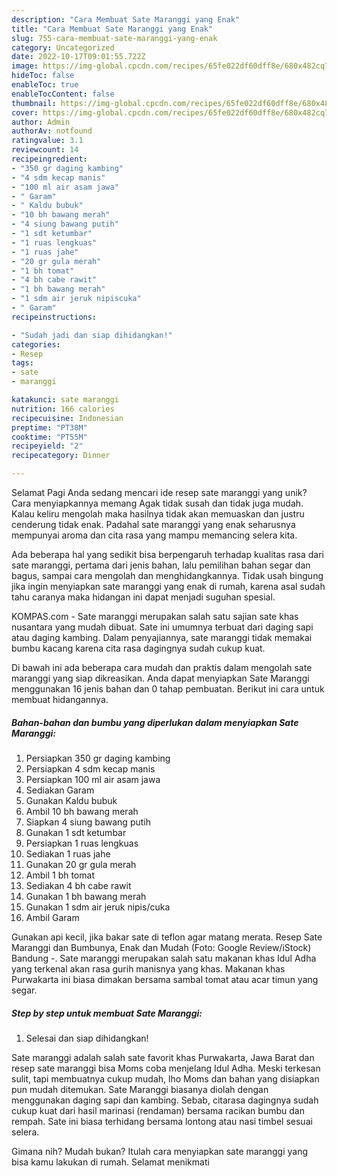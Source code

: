 ```yaml
---
description: "Cara Membuat Sate Maranggi yang Enak"
title: "Cara Membuat Sate Maranggi yang Enak"
slug: 755-cara-membuat-sate-maranggi-yang-enak
category: Uncategorized
date: 2022-10-17T09:01:55.722Z
image: https://img-global.cpcdn.com/recipes/65fe022df60dff8e/680x482cq70/sate-maranggi-foto-resep-utama.jpg
hideToc: false
enableToc: true
enableTocContent: false
thumbnail: https://img-global.cpcdn.com/recipes/65fe022df60dff8e/680x482cq70/sate-maranggi-foto-resep-utama.jpg
cover: https://img-global.cpcdn.com/recipes/65fe022df60dff8e/680x482cq70/sate-maranggi-foto-resep-utama.jpg
author: Admin
authorAv: notfound
ratingvalue: 3.1
reviewcount: 14
recipeingredient:
- "350 gr daging kambing"
- "4 sdm kecap manis"
- "100 ml air asam jawa"
- " Garam"
- " Kaldu bubuk"
- "10 bh bawang merah"
- "4 siung bawang putih"
- "1 sdt ketumbar"
- "1 ruas lengkuas"
- "1 ruas jahe"
- "20 gr gula merah"
- "1 bh tomat"
- "4 bh cabe rawit"
- "1 bh bawang merah"
- "1 sdm air jeruk nipiscuka"
- " Garam"
recipeinstructions:

- "Sudah jadi dan siap dihidangkan!"
categories:
- Resep
tags:
- sate
- maranggi

katakunci: sate maranggi 
nutrition: 166 calories
recipecuisine: Indonesian
preptime: "PT38M"
cooktime: "PT55M"
recipeyield: "2"
recipecategory: Dinner

---
```



Selamat Pagi Anda sedang mencari ide resep sate maranggi yang unik? Cara menyiapkannya memang Agak tidak susah dan tidak juga mudah. Kalau keliru mengolah maka hasilnya tidak akan memuaskan dan justru cenderung tidak enak. Padahal sate maranggi yang enak seharusnya mempunyai aroma dan cita rasa yang mampu memancing selera kita.


Ada beberapa hal yang sedikit bisa berpengaruh terhadap kualitas rasa dari sate maranggi, pertama dari jenis bahan, lalu pemilihan bahan segar dan bagus, sampai cara mengolah dan menghidangkannya. Tidak usah bingung jika ingin menyiapkan sate maranggi yang enak di rumah, karena asal sudah tahu caranya maka hidangan ini dapat menjadi suguhan spesial.

KOMPAS.com - Sate maranggi merupakan salah satu sajian sate khas nusantara yang mudah dibuat. Sate ini umumnya terbuat dari daging sapi atau daging kambing. Dalam penyajiannya, sate maranggi tidak memakai bumbu kacang karena cita rasa dagingnya sudah cukup kuat.


Di bawah ini ada beberapa cara mudah dan praktis dalam mengolah sate maranggi yang siap dikreasikan. Anda dapat menyiapkan Sate Maranggi menggunakan 16 jenis bahan dan 0 tahap pembuatan. Berikut ini cara untuk membuat hidangannya.

<!--inarticleads1-->

##### Bahan-bahan dan bumbu yang diperlukan dalam menyiapkan Sate Maranggi:

1. Persiapkan 350 gr daging kambing
1. Persiapkan 4 sdm kecap manis
1. Persiapkan 100 ml air asam jawa
1. Sediakan  Garam
1. Gunakan  Kaldu bubuk
1. Ambil 10 bh bawang merah
1. Siapkan 4 siung bawang putih
1. Gunakan 1 sdt ketumbar
1. Persiapkan 1 ruas lengkuas
1. Sediakan 1 ruas jahe
1. Gunakan 20 gr gula merah
1. Ambil 1 bh tomat
1. Sediakan 4 bh cabe rawit
1. Gunakan 1 bh bawang merah
1. Gunakan 1 sdm air jeruk nipis/cuka
1. Ambil  Garam


Gunakan api kecil, jika bakar sate di teflon agar matang merata. Resep Sate Maranggi dan Bumbunya, Enak dan Mudah (Foto: Google Review/iStock) Bandung -. Sate maranggi merupakan salah satu makanan khas Idul Adha yang terkenal akan rasa gurih manisnya yang khas. Makanan khas Purwakarta ini biasa dimakan bersama sambal tomat atau acar timun yang segar. 

<!--inarticleads2-->

##### Step by step untuk membuat Sate Maranggi:


1. Selesai dan siap dihidangkan!

Sate maranggi adalah salah sate favorit khas Purwakarta, Jawa Barat dan resep sate maranggi bisa Moms coba menjelang Idul Adha. Meski terkesan sulit, tapi membuatnya cukup mudah, lho Moms dan bahan yang disiapkan pun mudah ditemukan. Sate Maranggi biasanya diolah dengan menggunakan daging sapi dan kambing. Sebab, citarasa dagingnya sudah cukup kuat dari hasil marinasi (rendaman) bersama racikan bumbu dan rempah. Sate ini biasa terhidang bersama lontong atau nasi timbel sesuai selera. 

Gimana nih? Mudah bukan? Itulah cara menyiapkan sate maranggi yang bisa kamu lakukan di rumah. Selamat menikmati
